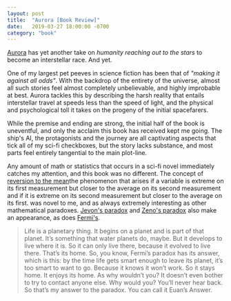 ```yaml
---
layout: post
title:  "Aurora [Book Review]"
date:   2019-03-27 18:00:00 -0700
category: "book"
---
```


[Aurora](https://www.goodreads.com/book/show/23197269-aurora) has yet another take on _humanity reaching out to the stars_ to become an interstellar race. And yet.

One of my largest pet peeves in science fiction has been that of _"making it against all odds"_. With the backdrop of the entirety of the universe, almost all such stories feel almost completely unbelievable, and highly improbable at best. Aurora tackles this by describing the harsh reality that entails interstellar travel at speeds less than the speed of light, and the physical and psychological toll it takes on the progeny of the initial spacefarers.

While the premise and ending are strong, the initial half of the book is uneventful, and only the acclaim this book has received kept me going. The ship's AI, the protagonists and the journey are all captivating aspects that tick all of my sci-fi checkboxes, but the story lacks substance, and most parts feel entirely tangential to the main plot-line.

Any amount of math or statistics that occurs in a sci-fi novel immediately catches my attention, and this book was no different. The concept of <span class="tooltip">[reversion to the mean](https://en.wikipedia.org/wiki/Regression_toward_the_mean)<span class="tooltiptext">the phenomenon that arises if a variable is extreme on its first measurement but closer to the average on its second measurement and if it is extreme on its second measurement but closer to the average on its first.</span></span> was novel to me, and as always extremely interesting as other mathematical paradoxes. [Jevon's paradox](https://en.wikipedia.org/wiki/Jevons_paradox) and [Zeno's paradox](https://en.wikipedia.org/wiki/Zeno%27s_paradoxes#Dichotomy_paradox) also make an appearance, as does [Fermi's](https://en.wikipedia.org/wiki/Fermi_paradox).

> Life is a planetary thing. It begins on a planet and is part of that planet. It’s something that water planets do, maybe. But it develops to live where it is. So it can only live there, because it evolved to live there. That’s its home. So, you know, Fermi’s paradox has its answer, which is this: by the time life gets smart enough to leave its planet, it’s too smart to want to go. Because it knows it won’t work. So it stays home. It enjoys its home. As why wouldn’t you? It doesn’t even bother to try to contact anyone else. Why would you? You’ll never hear back. So that’s my answer to the paradox. You can call it Euan’s Answer.
